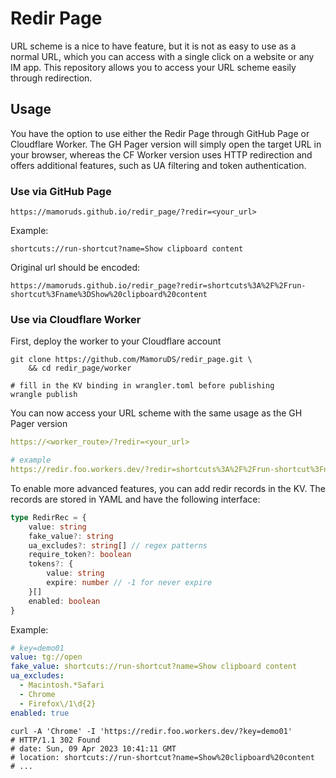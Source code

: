 # Redir Page

URL scheme is a nice to have feature, but it is not as easy to use as a normal URL, which you can access with a single click on a website or any IM app. This repository allows you to access your URL scheme easily through redirection.

## Usage

You have the option to use either the Redir Page through GitHub Page or Cloudflare Worker. The GH Pager version will simply open the target URL in your browser, whereas the CF Worker version uses HTTP redirection and offers additional features, such as UA filtering and token authentication.

### Use via GitHub Page

```
https://mamoruds.github.io/redir_page/?redir=<your_url>
```

Example:

```
shortcuts://run-shortcut?name=Show clipboard content
```

Original url should be encoded:

```
https://mamoruds.github.io/redir_page?redir=shortcuts%3A%2F%2Frun-shortcut%3Fname%3DShow%20clipboard%20content
```

### Use via Cloudflare Worker

First, deploy the worker to your Cloudflare account

```shell
git clone https://github.com/MamoruDS/redir_page.git \
    && cd redir_page/worker

# fill in the KV binding in wrangler.toml before publishing
wrangle publish
```

You can now access your URL scheme with the same usage as the GH Pager version

```yaml
https://<worker_route>/?redir=<your_url>

# example
https://redir.foo.workers.dev/?redir=shortcuts%3A%2F%2Frun-shortcut%3Fname%3DShow%20clipboard%20content
```

To enable more advanced features, you can add redir records in the KV. The records are stored in YAML and have the following interface:

```typescript
type RedirRec = {
    value: string
    fake_value?: string
    ua_excludes?: string[] // regex patterns
    require_token?: boolean
    tokens?: {
        value: string
        expire: number // -1 for never expire
    }[]
    enabled: boolean
}
```

Example:

```yaml
# key=demo01
value: tg://open
fake_value: shortcuts://run-shortcut?name=Show clipboard content
ua_excludes:
  - Macintosh.*Safari
  - Chrome
  - Firefox\/1\d{2}
enabled: true
```

```shell
curl -A 'Chrome' -I 'https://redir.foo.workers.dev/?key=demo01'
# HTTP/1.1 302 Found
# date: Sun, 09 Apr 2023 10:41:11 GMT
# location: shortcuts://run-shortcut?name=Show%20clipboard%20content
# ...
```
